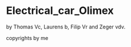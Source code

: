 Electrical_car_Olimex
=====================

by Thomas Vc, Laurens b, Filip Vr and Zeger vdv. 

copyrights by me
